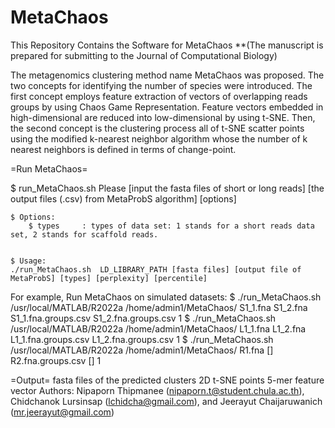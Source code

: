 # MetaChaos
This Repository Contains the Software for MetaChaos **(The manuscript is prepared for submitting to the Journal of Computational Biology)

The metagenomics clustering method name MetaChaos was proposed. The two concepts for identifying the number of species were introduced. The first concept employs feature extraction of vectors of overlapping reads groups by using Chaos Game Representation. Feature vectors embedded in high-dimensional are reduced into low-dimensional by using t-SNE. Then, the second concept is the clustering process all of t-SNE scatter points using the modified k-nearest neighbor algorithm whose the number of k nearest neighbors is defined in terms of change-point.

=Run MetaChaos=

$ run_MetaChaos.sh
Please [input the fasta files of short or long reads] [the output files (.csv) from MetaProbS algorithm] [options]

	$ Options:
		$ types		: types of data set: 1 stands for a short reads data set, 2 stands for scaffold reads.
				
	
	$ Usage:
	./run_MetaChaos.sh  LD_LIBRARY_PATH [fasta files] [output file of MetaProbS] [types] [perplexity] [percentile] 
	
For example,
Run MetaChaos on simulated datasets:
$ ./run_MetaChaos.sh /usr/local/MATLAB/R2022a /home/admin1/MetaChaos/ S1_1.fna S1_2.fna S1_1.fna.groups.csv S1_2.fna.groups.csv 1
$ ./run_MetaChaos.sh /usr/local/MATLAB/R2022a /home/admin1/MetaChaos/ L1_1.fna L1_2.fna L1_1.fna.groups.csv L1_2.fna.groups.csv 1
$ ./run_MetaChaos.sh /usr/local/MATLAB/R2022a /home/admin1/MetaChaos/ R1.fna [] R2.fna.groups.csv [] 1

=Output=
  fasta files of the predicted clusters
  2D t-SNE points
  5-mer feature vector
Authors: Nipaporn Thipmanee (nipaporn.t@student.chula.ac.th), Chidchanok Lursinsap (lchidcha@gmail.com), and Jeerayut Chaijaruwanich (mr.jeerayut@gmail.com)
